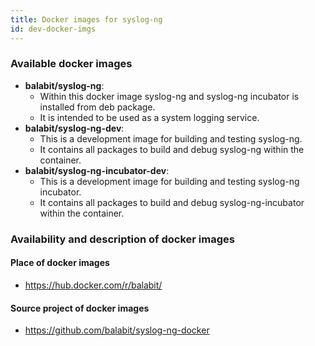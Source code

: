 ```yaml
---
title: Docker images for syslog-ng
id: dev-docker-imgs
---
```


### Available docker images

* **balabit/syslog-ng**:
  * Within this docker image syslog-ng and syslog-ng incubator is installed from deb package.
  * It is intended to be used as a system logging service.
* **balabit/syslog-ng-dev**:
  * This is a development image for building and testing syslog-ng.
  * It contains all packages to build and debug syslog-ng within the container.
* **balabit/syslog-ng-incubator-dev**:
  * This is a development image for building and testing syslog-ng incubator.
  * It contains all packages to build and debug syslog-ng-incubator within the container.

### Availability and description of docker images

#### Place of docker images

* https://hub.docker.com/r/balabit/

#### Source project of docker images

* https://github.com/balabit/syslog-ng-docker
